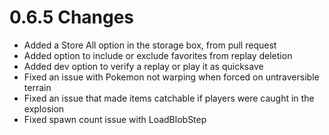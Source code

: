 # 0.6.5 Changes #

* Added a Store All option in the storage box, from pull request
* Added option to include or exclude favorites from replay deletion
* Added dev option to verify a replay or play it as quicksave
* Fixed an issue with Pokemon not warping when forced on untraversible terrain
* Fixed an issue that made items catchable if players were caught in the explosion
* Fixed spawn count issue with LoadBlobStep